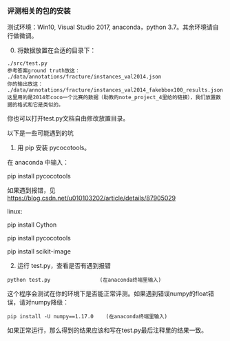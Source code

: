 ### 评测相关的包的安装

测试环境：Win10, Visual Studio 2017, anaconda，python 3.7。其余环境请自行做微调。



0) 将数据放置在合适的目录下：

```
./src/test.py
参考答案ground truth放这：
./data/annotations/fracture/instances_val2014.json
你的输出放这：
./data/annotations/fracture/instances_val2014_fakebbox100_results.json
这里用的是2014年coco一个比赛的数据（助教的note_project_4里给的链接），我们放置数据的格式和它是类似的。
```

你也可以打开test.py文档自由修改放置目录。



以下是一些可能遇到的坑

1) 用 pip 安装 pycocotools。

在 anaconda 中输入：

pip install pycocotools

如果遇到报错，见 https://blog.csdn.net/u010103202/article/details/87905029

linux:

pip install Cython

pip install pycocotools

pip install scikit-image

2) 运行 test.py，查看是否有遇到报错

```
python test.py                (在anaconda终端里输入)
```

这个程序会测试在你的环境下是否能正常评测。如果遇到错误numpy的float错误，请对numpy降级：

```
pip install -U numpy==1.17.0    (在anaconda终端里输入)
```

如果正常运行，那么得到的结果应该和写在test.py最后注释里的结果一致。

